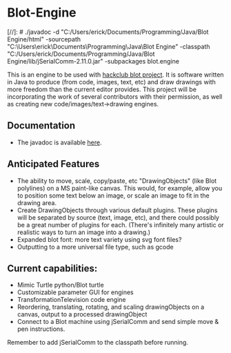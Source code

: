 # Blot-Engine 

[//]: # ./javadoc -d "C:/Users/erick/Documents/Programming/Java/Blot Engine/html" -sourcepath "C:\Users\erick\Documents\Programming\Java\Blot Engine" -classpath "C:/Users/erick/Documents/Programming/Java/Blot Engine/lib/jSerialComm-2.11.0.jar" -subpackages blot.engine

This is an engine to be used with [hackclub blot project](https://github.com/hackclub/blot). It is software written in Java to produce (from code, images, text, etc) and draw drawings with more freedom than the current editor provides. This project will be incorporating the work of several contributors with their permission, as well as creating new code/images/text->drawing engines.

## Documentation
 - The javadoc is available [here](https://erickugel.github.io/Blot-Engine/).

## Anticipated Features
 - The ability to move, scale, copy/paste, etc "DrawingObjects" (like Blot polylines) on a MS paint-like canvas. This would, for example, allow you to position some text below an image, or scale an image to fit in the drawing area.
 - Create DrawingObjects through various default plugins. These plugins will be separated by source (text, image, etc), and there could possibly be a great number of plugins for each. (There's infinitely many artistic or realistic ways to turn an image into a drawing.)
 - Expanded blot font: more text variety using svg font files?
 - Outputting to a more universal file type, such as gcode

## Current capabilities:
 - Mimic Turtle python/Blot turtle
 - Customizable parameter GUI for engines
 - TransformationTelevision code engine
 - Reordering, translating, rotating, and scaling drawingObjects on a canvas, output to a processed drawingObject
 - Connect to a Blot machine using jSerialComm and send simple move & pen instructions.

Remember to add jSerialComm to the classpath before running.
